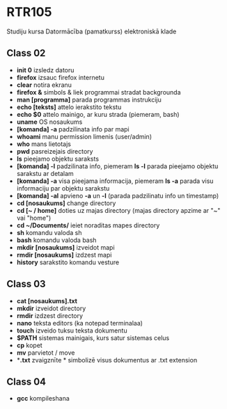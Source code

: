 # RTR105
Studiju kursa Datormācība (pamatkurss) elektroniskā klade


## Class 02
- **init 0** izsledz datoru
- **firefox** izsauc firefox internetu
- **clear** notira ekranu
- **firefox &** simbols & liek programmai stradat backgrounda
- **man [programma]** parada programmas instrukciju
 - **echo [teksts]** attelo ierakstito tekstu
 - **echo $0** attelo mainigo, ar kuru strada (piemeram, bash)
 - **uname** OS nosaukums
 - **[komanda] -a** padzilinata info par mapi
 - **whoami** manu permission limenis (user/admin)
 - **who** mans lietotajs
 - **pwd** pasreizejais directory
 - **ls** pieejamo objektu saraksts  
 - **[komanda] -l** padzilinata info, piemeram **ls -l** parada pieejamo objektu sarakstu ar detalam
 - **[komanda] -a** visa pieejama informacija, piemeram **ls -a** parada visu informaciju par objektu sarakstu
 - **[komanda] -al** apvieno **-a** un **-l** (parada padzilinatu info un timestamp)
 - **cd [nosaukums]** change directory
 - **cd [~ / home]** doties uz majas directory (majas directory apzime ar "~" vai "home")
 - **cd ~/Documents/** ieiet noraditas mapes directory
 - **sh** komandu valoda sh
 - **bash** komandu valoda bash
 - **mkdir [nosaukums]** izveidot mapi
 - **rmdir [nosaukums]** izdzest mapi
 - **history** sarakstito komandu vesture
 
 
 ## Class 03
 
- **cat [nosaukums].txt** 
- **mkdir** izveidot directory
- **rmdir** izdzest directory
- **nano** teksta editors (ka notepad terminalaa)
- **touch** izveido tuksu teksta dokumentu
- **$PATH** sistemas mainigais, kurs satur sistemas celus
- **cp** kopet
- **mv** parvietot / move
- ***.txt** zvaigznīte * simbolizē visus dokumentus ar .txt extension
## Class 04

- **gcc** kompileshana
